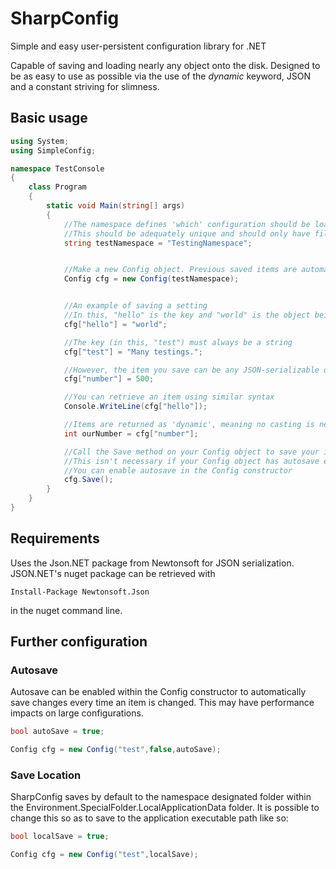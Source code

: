 SharpConfig
===========

Simple and easy user-persistent configuration library for .NET

Capable of saving and loading nearly any object onto the disk. Designed to be as easy to use as possible via the use of the *dynamic* keyword, JSON and a constant striving for slimness.


## Basic usage
```C#
using System;
using SimpleConfig;

namespace TestConsole
{
    class Program
    {
        static void Main(string[] args)
        {
            //The namespace defines 'which' configuration should be loaded
            //This should be adequately unique and should only have filesystem safe characters
            string testNamespace = "TestingNamespace";


            //Make a new Config object. Previous saved items are automatically loaded from the disk
            Config cfg = new Config(testNamespace);


            //An example of saving a setting
            //In this, "hello" is the key and "world" is the object being saved
            cfg["hello"] = "world";

            //The key (in this, "test") must always be a string
            cfg["test"] = "Many testings.";

            //However, the item you save can be any JSON-serializable object
            cfg["number"] = 500;

            //You can retrieve an item using similar syntax
            Console.WriteLine(cfg["hello"]);

            //Items are returned as 'dynamic', meaning no casting is necessary
            int ourNumber = cfg["number"];

            //Call the Save method on your Config object to save your items to the disk
            //This isn't necessary if your Config object has autosave enabled
            //You can enable autosave in the Config constructor
            cfg.Save();
        }
    }
}
```
## Requirements
Uses the Json.NET package from Newtonsoft for JSON serialization. 
JSON.NET's nuget package can be retrieved with

    Install-Package Newtonsoft.Json
    
in the nuget command line.
## Further configuration

### Autosave
Autosave can be enabled within the Config constructor to automatically save changes every time an item is changed.
This may have performance impacts on large configurations.
```C#
bool autoSave = true;

Config cfg = new Config("test",false,autoSave);
```
### Save Location
SharpConfig saves by default to the namespace designated folder within the Environment.SpecialFolder.LocalApplicationData folder.
It is possible to change this so as to save to the application executable path like so:
```C#
bool localSave = true;

Config cfg = new Config("test",localSave);
```
